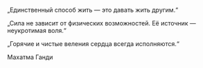 „Единственный способ жить — это давать жить другим.“

„Сила не зависит от физических возможностей. Её источник — неукротимая воля.“

„Горячие и чистые веления сердца всегда исполняются.“

Махатма Ганди
